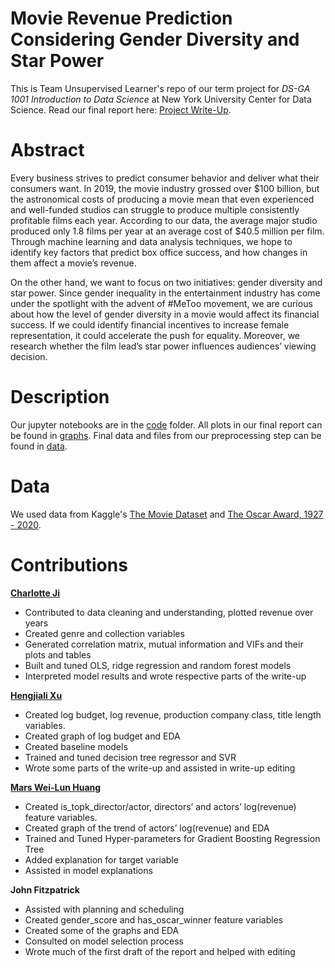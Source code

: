 # Movie Revenue Prediction Considering Gender Diversity and Star Power
This is Team Unsupervised Learner's repo of our term project for *DS-GA 1001 Introduction to Data Science* at New York University Center for Data Science. Read our final report here: [Project Write-Up](https://github.com/mginabluebox/movie_revenue_prediction/blob/master/Project%20Write-Up.pdf). 

# Abstract
Every business strives to predict consumer behavior and deliver what their consumers want. In 2019, the movie industry grossed over $100 billion, but the astronomical costs of producing a movie mean that even experienced and well-funded studios can struggle to produce multiple consistently profitable films each year. According to our data, the average major studio produced only 1.8 films per year at an average cost of $40.5 million per film. Through machine learning and data analysis techniques, we hope to identify key factors that predict box office success, and how changes in them affect a movie’s revenue. 

On the other hand, we want to focus on two initiatives: gender diversity and star power. Since gender inequality in the entertainment industry has come under the spotlight with the advent of #MeToo movement, we are curious about how the level of gender diversity in a movie would affect its financial success. If we could identify financial incentives to increase female representation, it could accelerate the push for equality.  Moreover, we research whether the film lead’s star power influences audiences’ viewing decision.

# Description 
Our jupyter notebooks are in the [code](https://github.com/mginabluebox/movie_revenue_prediction/tree/master/code) folder. All plots in our final report can be found in [graphs](https://github.com/mginabluebox/movie_revenue_prediction/tree/master/graphs). Final data and files from our preprocessing step can be found in [data](https://github.com/mginabluebox/movie_revenue_prediction/tree/master/graphs).

# Data 
We used data from Kaggle's [The Movie Dataset](https://www.kaggle.com/rounakbanik/the-movies-dataset) and [The Oscar Award, 1927 - 2020](https://www.kaggle.com/unanimad/the-oscar-award).

# Contributions

[**Charlotte Ji**](https://www.github.com/mginabluebox)
* Contributed to data cleaning and understanding, plotted revenue over years
* Created genre and collection variables 
* Generated correlation matrix, mutual information and VIFs and their plots and tables
* Built and tuned OLS, ridge regression and random forest models 
* Interpreted model results and wrote respective parts of the write-up 

[**Hengjiali Xu**](https://www.github.com/HengjialiXu)
* Created log budget, log revenue, production company class, title length variables.
* Created graph of log budget and EDA
* Created baseline models
* Trained and tuned decision tree regressor and SVR 
* Wrote some parts of the write-up and assisted in write-up editing

[**Mars Wei-Lun Huang**](https://github.com/ntu519198)
* Created is_topk_director/actor, directors’ and actors’ log(revenue) feature variables.
* Created graph of the trend of actors’ log(revenue) and EDA
* Trained and Tuned Hyper-parameters for Gradient Boosting Regression Tree
* Added explanation for target variable
* Assisted in model explanations

**John Fitzpatrick**
* Assisted with planning and scheduling
* Created gender_score and has_oscar_winner feature variables
* Created some of the graphs and EDA
* Consulted on model selection process
* Wrote much of the first draft of the report and helped with editing







